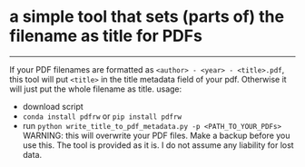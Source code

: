 # a simple tool that sets (parts of) the filename as title for PDFs
********
If your PDF filenames are formatted as `<author> - <year> - <title>.pdf`, this tool will put `<title>` in the title metadata field of your pdf. Otherwise it will just put the whole filename as title.
usage:<br/>
* download script<br/>
* `conda install pdfrw` or `pip install pdfrw`<br/>
* run `python write_title_to_pdf_metadata.py -p <PATH_TO_YOUR_PDFs>`
WARNING: this will overwrite your PDF files. Make a backup before you use this. The tool is provided as it is. I do not assume any liability for lost data.